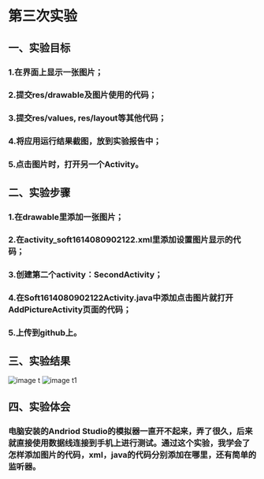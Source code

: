 # 第三次实验
## 一、实验目标
### 1.在界面上显示一张图片；
### 2.提交res/drawable及图片使用的代码；
### 3.提交res/values, res/layout等其他代码；
### 4.将应用运行结果截图，放到实验报告中；
### 5.点击图片时，打开另一个Activity。
## 二、实验步骤
### 1.在drawable里添加一张图片；
### 2.在activity_soft1614080902122.xml里添加设置图片显示的代码；
### 3.创建第二个activity：SecondActivity；
### 4.在Soft1614080902122Activity.java中添加点击图片就打开AddPictureActivity页面的代码；
### 5.上传到github上。
## 三、实验结果
![image t](https://github.com/chenzhiH/android-labs-2018/blob/master/soft1614080902122/%E5%AE%9E%E9%AA%8C3%E5%9B%BE%E7%89%872.png)
![image t1](https://github.com/chenzhiH/android-labs-2018/blob/master/soft1614080902122/%E5%AE%9E%E9%AA%8C%E4%B8%89%E5%9B%BE%E7%89%871.png)
## 四、实验体会
### 电脑安装的Andriod Studio的模拟器一直开不起来，弄了很久，后来就直接使用数据线连接到手机上进行测试。通过这个实验，我学会了怎样添加图片的代码，xml，java的代码分别添加在哪里，还有简单的监听器。
